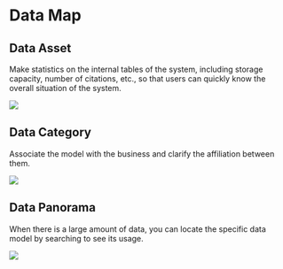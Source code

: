 # Data Map

## Data Asset

Make statistics on the internal tables of the system, including storage capacity, number of citations, etc., so that users can quickly know the overall situation of the system.

![](http://terminus-paas.oss-cn-hangzhou.aliyuncs.com/paas-doc/2022/02/15/befb103d-2f97-496a-9221-6806bba0feb0.png)

## Data Category

Associate the model with the business and clarify the affiliation between them.

![](http://terminus-paas.oss-cn-hangzhou.aliyuncs.com/paas-doc/2022/02/15/09387c5c-3b6a-4ae4-94f6-5f2e1b751d99.png)

## Data Panorama

When there is a large amount of data, you can locate the specific data model by searching to see its usage.

![](http://terminus-paas.oss-cn-hangzhou.aliyuncs.com/paas-doc/2022/02/15/5849fdad-5f53-4882-bf8b-e8914bab0b46.png)

